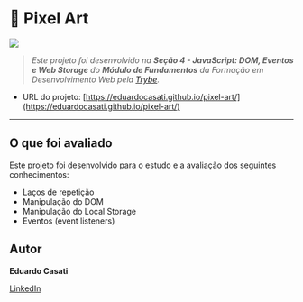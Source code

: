 # 🎨 Pixel Art
<img src="https://img.shields.io/badge/JavaScript-F7DF1E?style=for-the-badge&logo=javascript&logoColor=black">

> _Este projeto foi desenvolvido na **Seção 4 - JavaScript: DOM, Eventos e Web Storage** do **Módulo de Fundamentos** da Formação em Desenvolvimento Web pela [Trybe](https://www.betrybe.com/)._

- URL do projeto: [https://eduardocasati.github.io/pixel-art/](https://eduardocasati.github.io/pixel-art/)

---

## O que foi avaliado

Este projeto foi desenvolvido para o estudo e a avaliação dos seguintes conhecimentos:
- Laços de repetição
- Manipulação do DOM
- Manipulação do Local Storage
- Eventos (event listeners)

## Autor

**Eduardo Casati**

[LinkedIn](https://www.linkedin.com/in/eduardo-casati/)
